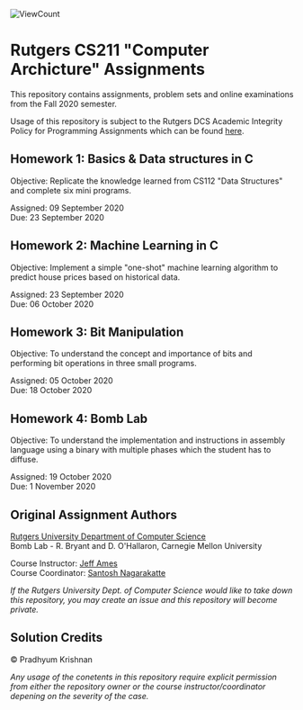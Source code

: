 ![ViewCount](https://views.whatilearened.today/views/github/pradhyumk/cs211.svg)

# Rutgers CS211 "Computer Archicture" Assignments  
This repository contains assignments, problem sets and online examinations from the Fall 2020 semester.

Usage of this repository is subject to the Rutgers DCS Academic Integrity Policy for Programming Assignments which can be found [here](https://www.cs.rutgers.edu/academics/undergraduate/academic-integrity-policy/programming-assignments).

## Homework 1: Basics & Data structures in C
Objective: Replicate the knowledge learned from CS112 "Data Structures" and complete six mini programs.

Assigned: 09 September 2020  
Due: 23 September 2020  

## Homework 2: Machine Learning in C
Objective: Implement a simple "one-shot" machine learning algorithm to predict house prices based on historical data.

Assigned: 23 September 2020  
Due: 06 October 2020  

## Homework 3: Bit Manipulation
Objective: To understand the concept and importance of bits and performing bit operations in three small programs.

Assigned: 05 October 2020  
Due: 18 October 2020  

## Homework 4: Bomb Lab
Objective: To understand the implementation and instructions in assembly language using a binary with multiple phases which the student has to diffuse. 

Assigned: 19 October 2020  
Due: 1 November 2020    

## Original Assignment Authors
[Rutgers University Department of Computer Science](https://www.cs.rutgers.edu/)  
Bomb Lab - R. Bryant and D. O'Hallaron, Carnegie Mellon University  

Course Instructor: [Jeff Ames](mailto:jca105@cs.rutgers.edu)  
Course Coordinator: [Santosh Nagarakatte](mailto:santosh.nagarakatte@cs.rutgers.edu)  

*If the Rutgers University Dept. of Computer Science would like to take down this repository, you may create an issue and this repository will become private.*

## Solution Credits
© Pradhyum Krishnan  

*Any usage of the conetents in this repository require explicit permission from either the repository owner or the course instructor/coordinator depening on the severity of the case.*
